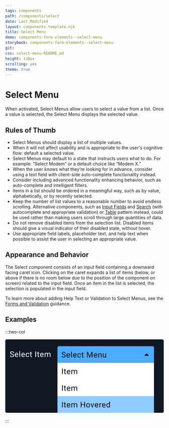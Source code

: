 ```yaml
---
tags: components
path: /components/select
date: Last Modified
layout: components.template.njk
title: Select Menu
demo: components-form-elements--select-menu
storybook: components-form-elements--select-menu
git:
css: select-menu-README.md
height: 130px
scrolling: yes
theme: true
---
```


# Select Menu

When activated, Select Menus allow users to select a value from a list. Once a value is selected, the Select Menu displays the selected value.

## Rules of Thumb

- Select Menus should display a list of multiple values.
- When it will not affect usability and is appropriate to the user's cognitive flow: default a selected value.
- Select Menus may default to a state that instructs users what to do. For example: “Select Modem” or a default choice like “Modem X.”
- When the user knows what they’re looking for in advance, consider using a text field with client-side auto-complete functionality instead.
- Consider including advanced functionality enhancing behavior, such as auto-complete and intelligent filters.
- Items in a list should be ordered in a meaningful way, such as by value, alphabetically, or by recently selected.
- Keep the number of list values to a reasonable number to avoid endless scrolling. Alternative components, such as [Input Fields](/components/input-field) and [Search](/components/search) (with autocomplete and appropriate validation) or [Table](/patterns/table) pattern instead, could be used rather than making users scroll through large quantities of data.
- Do not remove disabled items from the selection list. Disabled items should give a visual indicator of their disabled state, without hover.
- Use appropriate field labels, placeholder text, and help text when possible to assist the user in selecting an appropriate value.

## Appearance and Behavior

The Select component consists of an input field containing a downward facing caret icon. Clicking on the caret expands a list of items (below, or above if there is no room below due to the position of the component on screen) related to the input field. Once an item in the list is selected, the selection is populated in the input field.

To learn more about adding Help Text or Validation to Select Menus, see the [Forms and Validation](/patterns/forms-and-validation) guidance.

## Examples

:::two-col

![Don’t: Create a Select Menu list with too many options. The user needs to be able to scan and navigate the list easily](/img/components/select-dont-1.png "Don’t: Create a Select Menu list with too many options. The user needs to be able to scan and navigate the list easily")

:::
